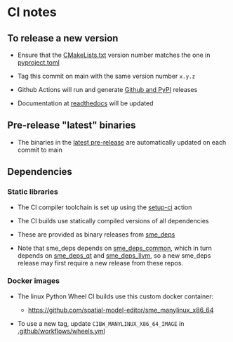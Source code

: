 # CI notes

## To release a new version

- Ensure that the [CMakeLists.txt](https://github.com/spatial-model-editor/spatial-model-editor/blob/main/CMakeLists.txt#L7) version number matches the one in [pyproject.toml](https://github.com/spatial-model-editor/spatial-model-editor/blob/main/pyproject.toml#L7)

- Tag this commit on main with the same version number `x.y.z`

- Github Actions will run and generate [Github and PyPI](https://github.com/spatial-model-editor/spatial-model-editor/releases) releases

- Documentation at [readthedocs](https://spatial-model-editor.readthedocs.io) will be updated

## Pre-release "latest" binaries

- The binaries in the [latest pre-release](https://github.com/spatial-model-editor/spatial-model-editor/releases/tag/latest) are automatically updated on each commit to main

## Dependencies

### Static libraries

- The CI compiler toolchain is set up using the [setup-ci](https://github.com/spatial-model-editor/setup-ci) action

- The CI builds use statically compiled versions of all dependencies

- These are provided as binary releases from [sme_deps](https://github.com/spatial-model-editor/sme_deps)

- Note that sme_deps depends on [sme_deps_common](https://github.com/spatial-model-editor/sme_deps_common), which in turn depends on [sme_deps_qt](https://github.com/spatial-model-editor/sme_deps_qt) and [sme_deps_llvm](https://github.com/spatial-model-editor/sme_deps_llvm), so a new sme_deps release may first require a new release from these repos.

### Docker images

- The linux Python Wheel CI builds use this custom docker container:

  - <https://github.com/spatial-model-editor/sme_manylinux_x86_64>

- To use a new tag, update `CIBW_MANYLINUX_X86_64_IMAGE` in [.github/workflows/wheels.yml](https://github.com/spatial-model-editor/spatial-model-editor/blob/main/.github/workflows/wheels.yml#L30-L31)
